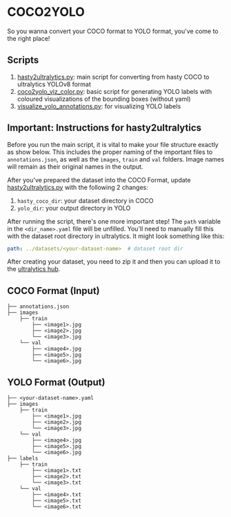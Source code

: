 # COCO2YOLO

So you wanna convert your COCO format to YOLO format, you've come to the right place!

## Scripts
1. [hasty2ultralytics.py](hasty2ultralytics.py): main script for converting from hasty COCO to ultralytics YOLOv8 format
2. [coco2yolo_viz_color.py](coco2yolo_viz_color.py): basic script for generating YOLO labels with coloured visualizations 
of the bounding boxes (without yaml)
3. [visualize_yolo_annotations.py](visualize_yolo_annotations.py): for visualizing YOLO labels

## Important: Instructions for hasty2ultralytics
Before you run the main script, it is vital to make your file structure exactly as show below. This includes the proper 
naming of the important files to `annotations.json`, as well as the `images`, `train` and `val` folders. Image names 
will remain as their original names in the output.

After you've prepared the dataset into the COCO Format, update [hasty2ultralytics.py](hasty2ultralytics.py) with the 
following 2 changes:
1. `hasty_coco_dir`: your dataset directory in COCO
2. `yolo_dir`: your output directory in YOLO

After running the script, there's one more important step!
The `path` variable in the `<dir_name>.yaml` file will be unfilled. You'll need to manually fill this with the dataset 
root directory in ultralytics. It might look something like this:
```yaml
path: ../datasets/<your-dataset-name>  # dataset root dir
```

After creating your dataset, you need to zip it and then you can upload it to the [ultralytics hub](https://hub.ultralytics.com/datasets).


## COCO Format (Input)

```
├── annotations.json
├── images
    ├── train
        ├── <image1>.jpg
        ├── <image2>.jpg
        └── <image3>.jpg
    └── val
        ├── <image4>.jpg
        ├── <image5>.jpg
        └── <image6>.jpg
```

## YOLO Format (Output)

```
├── <your-dataset-name>.yaml
├── images
    ├── train
        ├── <image1>.jpg
        ├── <image2>.jpg
        └── <image3>.jpg
    └── val
        ├── <image4>.jpg
        ├── <image5>.jpg
        └── <image6>.jpg
├── labels
    ├── train
        ├── <image1>.txt
        ├── <image2>.txt
        └── <image3>.txt
    └── val
        ├── <image4>.txt
        ├── <image5>.txt
        └── <image6>.txt
```
